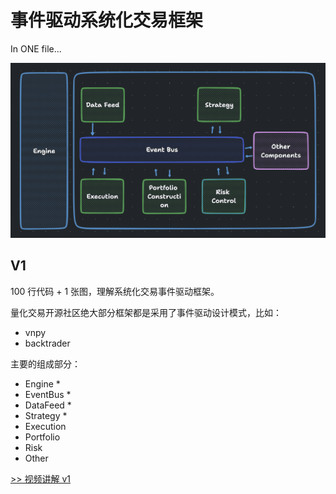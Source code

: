 # 事件驱动系统化交易框架

In ONE file...

![Architecture](./assets/fig1.png)

## V1

100 行代码 + 1 张图，理解系统化交易事件驱动框架。

量化交易开源社区绝大部分框架都是采用了事件驱动设计模式，比如：

- vnpy
- backtrader

主要的组成部分：

- Engine *
- EventBus *
- DataFeed *
- Strategy *
- Execution
- Portfolio
- Risk
- Other

[>> 视频讲解 v1](https://www.youtube.com/watch?v=wm7QLlzgo2M&t=1s)